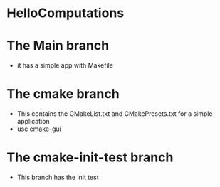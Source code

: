 # HelloComputations

# The Main branch
- it has a simple app with Makefile

# The cmake branch
- This contains the CMakeList.txt and CMakePresets.txt for a simple application
- use cmake-gui

# The cmake-init-test branch
- This branch has the init test